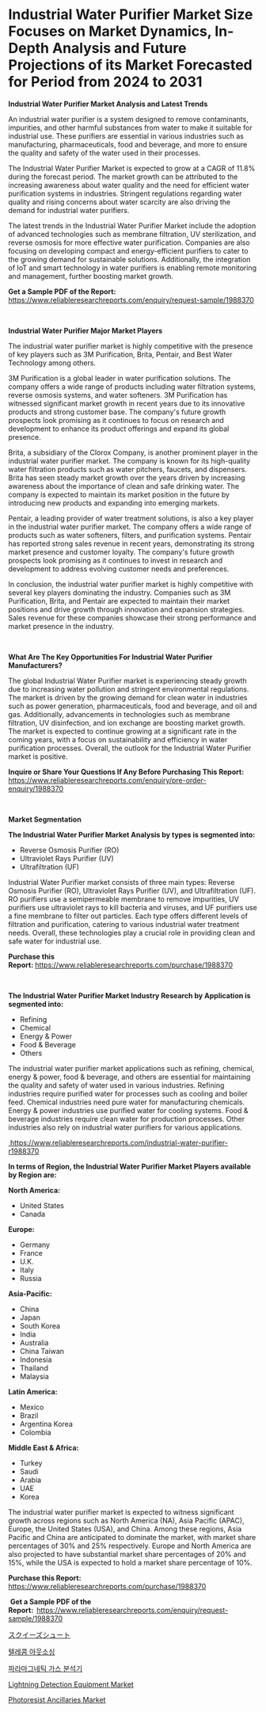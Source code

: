 <p><h1>Industrial Water Purifier Market Size Focuses on Market Dynamics, In-Depth Analysis and Future Projections of its Market Forecasted for Period from 2024 to 2031</h1></p><p><strong>Industrial Water Purifier Market Analysis and Latest Trends</strong></p>
<p><p>An industrial water purifier is a system designed to remove contaminants, impurities, and other harmful substances from water to make it suitable for industrial use. These purifiers are essential in various industries such as manufacturing, pharmaceuticals, food and beverage, and more to ensure the quality and safety of the water used in their processes.</p><p>The Industrial Water Purifier Market is expected to grow at a CAGR of 11.8% during the forecast period. The market growth can be attributed to the increasing awareness about water quality and the need for efficient water purification systems in industries. Stringent regulations regarding water quality and rising concerns about water scarcity are also driving the demand for industrial water purifiers. </p><p>The latest trends in the Industrial Water Purifier Market include the adoption of advanced technologies such as membrane filtration, UV sterilization, and reverse osmosis for more effective water purification. Companies are also focusing on developing compact and energy-efficient purifiers to cater to the growing demand for sustainable solutions. Additionally, the integration of IoT and smart technology in water purifiers is enabling remote monitoring and management, further boosting market growth.</p></p>
<p><strong>Get a Sample PDF of the Report:&nbsp;</strong> <a href="https://www.reliableresearchreports.com/enquiry/request-sample/1988370">https://www.reliableresearchreports.com/enquiry/request-sample/1988370</a></p>
<p>&nbsp;</p>
<p><strong>Industrial Water Purifier Major Market Players</strong></p>
<p><p>The industrial water purifier market is highly competitive with the presence of key players such as 3M Purification, Brita, Pentair, and Best Water Technology among others. </p><p>3M Purification is a global leader in water purification solutions. The company offers a wide range of products including water filtration systems, reverse osmosis systems, and water softeners. 3M Purification has witnessed significant market growth in recent years due to its innovative products and strong customer base. The company's future growth prospects look promising as it continues to focus on research and development to enhance its product offerings and expand its global presence.</p><p>Brita, a subsidiary of the Clorox Company, is another prominent player in the industrial water purifier market. The company is known for its high-quality water filtration products such as water pitchers, faucets, and dispensers. Brita has seen steady market growth over the years driven by increasing awareness about the importance of clean and safe drinking water. The company is expected to maintain its market position in the future by introducing new products and expanding into emerging markets.</p><p>Pentair, a leading provider of water treatment solutions, is also a key player in the industrial water purifier market. The company offers a wide range of products such as water softeners, filters, and purification systems. Pentair has reported strong sales revenue in recent years, demonstrating its strong market presence and customer loyalty. The company's future growth prospects look promising as it continues to invest in research and development to address evolving customer needs and preferences.</p><p>In conclusion, the industrial water purifier market is highly competitive with several key players dominating the industry. Companies such as 3M Purification, Brita, and Pentair are expected to maintain their market positions and drive growth through innovation and expansion strategies. Sales revenue for these companies showcase their strong performance and market presence in the industry.</p></p>
<p>&nbsp;</p>
<p><strong>What Are The Key Opportunities For Industrial Water Purifier Manufacturers?</strong></p>
<p><p>The global Industrial Water Purifier market is experiencing steady growth due to increasing water pollution and stringent environmental regulations. The market is driven by the growing demand for clean water in industries such as power generation, pharmaceuticals, food and beverage, and oil and gas. Additionally, advancements in technologies such as membrane filtration, UV disinfection, and ion exchange are boosting market growth. The market is expected to continue growing at a significant rate in the coming years, with a focus on sustainability and efficiency in water purification processes. Overall, the outlook for the Industrial Water Purifier market is positive.</p></p>
<p><strong>Inquire or Share Your Questions If Any Before Purchasing This Report:</strong> <a href="https://www.reliableresearchreports.com/enquiry/pre-order-enquiry/1988370">https://www.reliableresearchreports.com/enquiry/pre-order-enquiry/1988370</a></p>
<p>&nbsp;</p>
<p><strong>Market Segmentation</strong></p>
<p><strong>The Industrial Water Purifier Market Analysis by types is segmented into:</strong></p>
<p><ul><li>Reverse Osmosis Purifier (RO)</li><li>Ultraviolet Rays Purifier (UV)</li><li>Ultrafiltration (UF)</li></ul></p>
<p><p>Industrial Water Purifier market consists of three main types: Reverse Osmosis Purifier (RO), Ultraviolet Rays Purifier (UV), and Ultrafiltration (UF). RO purifiers use a semipermeable membrane to remove impurities, UV purifiers use ultraviolet rays to kill bacteria and viruses, and UF purifiers use a fine membrane to filter out particles. Each type offers different levels of filtration and purification, catering to various industrial water treatment needs. Overall, these technologies play a crucial role in providing clean and safe water for industrial use.</p></p>
<p><strong>Purchase this Report:&nbsp;</strong><a href="https://www.reliableresearchreports.com/purchase/1988370">https://www.reliableresearchreports.com/purchase/1988370</a></p>
<p>&nbsp;</p>
<p><strong>The Industrial Water Purifier Market Industry Research by Application is segmented into:</strong></p>
<p><ul><li>Refining</li><li>Chemical</li><li>Energy & Power</li><li>Food & Beverage</li><li>Others</li></ul></p>
<p><p>The industrial water purifier market applications such as refining, chemical, energy & power, food & beverage, and others are essential for maintaining the quality and safety of water used in various industries. Refining industries require purified water for processes such as cooling and boiler feed. Chemical industries need pure water for manufacturing chemicals. Energy & power industries use purified water for cooling systems. Food & beverage industries require clean water for production processes. Other industries also rely on industrial water purifiers for various applications.</p></p>
<p><a href="https://www.reliableresearchreports.com/industrial-water-purifier-r1988370">&nbsp;https://www.reliableresearchreports.com/industrial-water-purifier-r1988370</a></p>
<p><strong>In terms of Region, the Industrial Water Purifier Market Players available by Region are:</strong></p>
<p>
    <p> <strong> North America: </strong>
        <ul>
            <li>United States</li>
            <li>Canada</li>
        </ul>
        </p> 
    <p> <strong> Europe: </strong>
        <ul>
            <li>Germany</li>
            <li>France</li>
            <li>U.K.</li>
            <li>Italy</li>
            <li>Russia</li>
        </ul>
        </p> 
    <p> <strong> Asia-Pacific: </strong>
        <ul>
            <li>China</li>
            <li>Japan</li>
            <li>South Korea</li>
            <li>India</li>
            <li>Australia</li>
            <li>China Taiwan</li>
            <li>Indonesia</li>
            <li>Thailand</li>
            <li>Malaysia</li>
        </ul>
        </p> 
    <p> <strong> Latin America: </strong>
        <ul>
            <li>Mexico</li>
            <li>Brazil</li>
            <li>Argentina Korea</li>
            <li>Colombia</li>
        </ul>
        </p> 
    <p> <strong> Middle East & Africa: </strong>
        <ul>
            <li>Turkey</li>
            <li>Saudi</li>
            <li>Arabia</li>
            <li>UAE</li>
            <li>Korea</li>
        </ul>
    </p>
    </p>
<p><p>The industrial water purifier market is expected to witness significant growth across regions such as North America (NA), Asia Pacific (APAC), Europe, the United States (USA), and China. Among these regions, Asia Pacific and China are anticipated to dominate the market, with market share percentages of 30% and 25% respectively. Europe and North America are also projected to have substantial market share percentages of 20% and 15%, while the USA is expected to hold a market share percentage of 10%.</p></p>
<p><strong>Purchase this Report: </strong><a href="https://www.reliableresearchreports.com/purchase/1988370">https://www.reliableresearchreports.com/purchase/1988370</a></p>
<p>&nbsp;<strong>Get a Sample PDF of the Report:&nbsp;&nbsp;</strong><a href="https://www.reliableresearchreports.com/enquiry/request-sample/1988370">https://www.reliableresearchreports.com/enquiry/request-sample/1988370</a></p>
<p><strong></strong></p>
<p><p><a href="https://github.com/ddwcuskozol07187/Market-Research-Report-List-1/blob/main/956857633881.md">スクイーズシュート</a></p><p><a href="https://medium.com/@angelardelean202220221/%ED%86%B5%EC%8B%A0-%EC%95%84%EC%9B%83%EC%86%8C%EC%8B%B1-%EC%8B%9C%EC%9E%A5-%EC%8B%9C%EC%9E%A5-%EC%A0%90%EC%9C%A0%EC%9C%A8-%EC%8B%9C%EC%9E%A5-%EB%8F%99%ED%96%A5-%EB%B0%8F-%EB%AF%B8%EB%9E%98-%EC%84%B1%EC%9E%A5-%ED%83%90%EC%83%89-379703f63e0f">텔레콤 아웃소싱</a></p><p><a href="https://github.com/rsg307664904/Market-Research-Report-List-1/blob/main/381357331125.md">파라마그네틱 가스 분석기</a></p><p><a href="https://github.com/santosh758595/Market-Research-Report-List-4/blob/main/lightning-detection-equipment-market.md">Lightning Detection Equipment Market</a></p><p><a href="https://issuu.com/reportprime-2/docs/photoresist-ancillaries-market-size-2030.pptx">Photoresist Ancillaries Market</a></p></p>